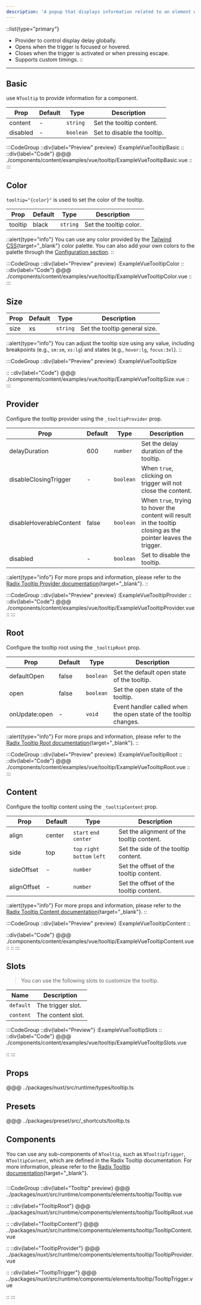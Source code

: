 ```yaml
---
description: 'A popup that displays information related to an element when the element receives keyboard focus or the mouse hovers over it.'
---
```


::list{type="primary"}
- Provider to control display delay globally.
- Opens when the trigger is focused or hovered.
- Closes when the trigger is activated or when pressing escape.
- Supports custom timings.
::

---

## Basic

use `NTooltip` to provide information for a component.

| Prop       | Default | Type      | Description                 |
| ---------- | ------- | --------- | --------------------------- |
| content    | -       | `string`  | Set the tooltip content.    |
| disabled   | -       | `boolean` | Set to disable the tooltip. |

:::CodeGroup
::div{label="Preview" preview}
  :ExampleVueTooltipBasic
::
::div{label="Code"}
@@@ ./components/content/examples/vue/tooltip/ExampleVueTooltipBasic.vue
::
:::

## Color

`tooltip="{color}"` is used to set the color of the tooltip.

| Prop      | Default | Type      | Description            |
| --------- | ------- | --------- | ---------------------- |
| tooltip   | black | `string`  | Set the tooltip color. |

::alert{type="info"}
You can use any color provided by the [Tailwind CSS](https://tailwindcss.com/docs/customizing-colors){target="_blank"} color palette. You can also add your own colors to the palette through the [Configuration section](/#getting-started/configuration).
::

:::CodeGroup
::div{label="Preview" preview}
:ExampleVueTooltipColor
::
::div{label="Code"}
@@@ ./components/content/examples/vue/tooltip/ExampleVueTooltipColor.vue
::
:::

## Size

| Prop   | Default | Type      | Description                   |
| ------ | ------- | --------- | ----------------------------- |
| size   | xs   | `string`  | Set the tooltip general size. |

::alert{type="info"}
You can adjust the tooltip size using any value, including breakpoints (e.g., `sm:sm`, `xs:lg`) and states (e.g., `hover:lg`, `focus:3xl`).
::

:::CodeGroup
::div{label="Preview" preview}
:ExampleVueTooltipSize

::
::div{label="Code"}
@@@ ./components/content/examples/vue/tooltip/ExampleVueTooltipSize.vue
::
:::

## Provider

Configure the tooltip provider using the `_tooltipProvider` prop.

| Prop                      | Default | Type      | Description                                                                                                    |
| ------------------------- | ------- | --------- | -------------------------------------------------------------------------------------------------------------- |
| delayDuration           | 600     | `number`  | Set the delay duration of the tooltip.                                                                         |
| disableClosingTrigger   | -       | `boolean` | When `true`, clicking on trigger will not close the content.                                                   |
| disableHoverableContent | false   | `boolean` | When `true`, trying to hover the content will result in the tooltip closing as the pointer leaves the trigger. |
| disabled                | -       | `boolean` | Set to disable the tooltip.                                                                                    |

::alert{type="info"}
For more props and information, please refer to the [Radix Tooltip Provider documentation](https://www.radix-vue.com/components/tooltip#provider){target="_blank"}.
::

:::CodeGroup
::div{label="Preview" preview}
:ExampleVueTooltipProvider
::
::div{label="Code"}
@@@ ./components/content/examples/vue/tooltip/ExampleVueTooltipProvider.vue
::
:::

## Root

Configure the tooltip root using the `_tooltipRoot` prop.

| Prop            | Default | Type      | Description                                                      |
| --------------- | ------- | --------- | ---------------------------------------------------------------- |
| defaultOpen   | false | `boolean` | Set the default open state of the tooltip.                       |
| open          | false | `boolean` | Set the open state of the tooltip.                               |
| onUpdate:open | -       | `void`    | Event handler called when the open state of the tooltip changes. |

::alert{type="info"}
For more props and information, please refer to the [Radix Tooltip Root documentation](https://www.radix-vue.com/components/tooltip#root){target="_blank"}.
::

:::CodeGroup
::div{label="Preview" preview}
:ExampleVueTooltipRoot
::
::div{label="Code"}
@@@ ./components/content/examples/vue/tooltip/ExampleVueTooltipRoot.vue
::
:::

## Content

Configure the tooltip content using the `_tooltipContent` prop. 

| Prop        | Default | Type                          | Description                               |
| ----------- | ------- | ----------------------------- | ----------------------------------------- |
| align       | center  | `start` `end` `center`        | Set the alignment of the tooltip content. |
| side        | top     | `top` `right` `bottom` `left` | Set the side of the tooltip content.      |
| sideOffset  | -       | `number`                      | Set the offset of the tooltip content.    |
| alignOffset | -       | `number`                      | Set the offset of the tooltip content.    |

::alert{type="info"}
For more props and information, please refer to the [Radix Tooltip Content documentation](https://www.radix-vue.com/components/tooltip#content){target="_blank"}.
::

:::CodeGroup
::div{label="Preview" preview}
:ExampleVueTooltipContent
::

::div{label="Code"}
@@@ ./components/content/examples/vue/tooltip/ExampleVueTooltipContent.vue
::
::
:::

## Slots

> You can use the following slots to customize the tooltip.

| Name      | Description       |
| --------- | ----------------- |
| `default` | The trigger slot. |
| `content` | The content slot. |

:::CodeGroup
::div{label="Preview"}
:ExampleVueTooltipSlots
::
::div{label="Code"}
@@@ ./components/content/examples/vue/tooltip/ExampleVueTooltipSlots.vue

::
:::

## Props

@@@ ../packages/nuxt/src/runtime/types/tooltip.ts

## Presets
@@@ ../packages/preset/src/_shortcuts/tooltip.ts

## Components

You can use any sub-components of `NTooltip`, such as `NTooltipTrigger`, `NTooltipContent`, which are defined in the Radix Tooltip documentation. For more information, please refer to the [Radix Tooltip documentation](https://www.radix-vue.com/components/tooltip){target="_blank"}.

### 

:::CodeGroup
::div{label="Tooltip" preview}
@@@ ../packages/nuxt/src/runtime/components/elements/tooltip/Tooltip.vue

::
::div{label="TooltipRoot"}
@@@ ../packages/nuxt/src/runtime/components/elements/tooltip/TooltipRoot.vue

::
::div{label="TooltipContent"}
@@@ ../packages/nuxt/src/runtime/components/elements/tooltip/TooltipContent.vue

::
::div{label="TooltipProvider"}
@@@ ../packages/nuxt/src/runtime/components/elements/tooltip/TooltipProvider.vue

::
::div{label="TooltipTrigger"}
@@@ ../packages/nuxt/src/runtime/components/elements/tooltip/TooltipTrigger.vue

::
:::
